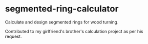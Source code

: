 # segmented-ring-calculator
Calculate and design segmented rings for wood turning.

Contributed to my girlfriend's brother's calculation project as per his request.
